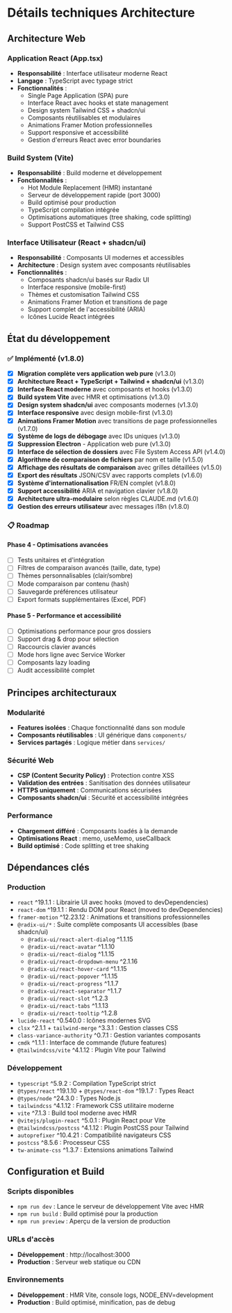 # Détails techniques Architecture

## Architecture Web

### Application React (App.tsx)
- **Responsabilité** : Interface utilisateur moderne React
- **Langage** : TypeScript avec typage strict
- **Fonctionnalités** :
  - Single Page Application (SPA) pure
  - Interface React avec hooks et state management
  - Design system Tailwind CSS + shadcn/ui
  - Composants réutilisables et modulaires
  - Animations Framer Motion professionnelles
  - Support responsive et accessibilité
  - Gestion d'erreurs React avec error boundaries

### Build System (Vite)
- **Responsabilité** : Build moderne et développement
- **Fonctionnalités** :
  - Hot Module Replacement (HMR) instantané
  - Serveur de développement rapide (port 3000)
  - Build optimisé pour production
  - TypeScript compilation intégrée
  - Optimisations automatiques (tree shaking, code splitting)
  - Support PostCSS et Tailwind CSS

### Interface Utilisateur (React + shadcn/ui)
- **Responsabilité** : Composants UI modernes et accessibles
- **Architecture** : Design system avec composants réutilisables
- **Fonctionnalités** :
  - Composants shadcn/ui basés sur Radix UI
  - Interface responsive (mobile-first)
  - Thèmes et customisation Tailwind CSS
  - Animations Framer Motion et transitions de page
  - Support complet de l'accessibilité (ARIA)
  - Icônes Lucide React intégrées

## État du développement

### ✅ Implémenté (v1.8.0)
- [x] **Migration complète vers application web pure** (v1.3.0)
- [x] **Architecture React + TypeScript + Tailwind + shadcn/ui** (v1.3.0)
- [x] **Interface React moderne** avec composants et hooks (v1.3.0)
- [x] **Build system Vite** avec HMR et optimisations (v1.3.0)
- [x] **Design system shadcn/ui** avec composants modernes (v1.3.0)
- [x] **Interface responsive** avec design mobile-first (v1.3.0)
- [x] **Animations Framer Motion** avec transitions de page professionnelles (v1.7.0)
- [x] **Système de logs de débogage** avec IDs uniques (v1.3.0)
- [x] **Suppression Electron** - Application web pure (v1.3.0)
- [x] **Interface de sélection de dossiers** avec File System Access API (v1.4.0)
- [x] **Algorithme de comparaison de fichiers** par nom et taille (v1.5.0)
- [x] **Affichage des résultats de comparaison** avec grilles détaillées (v1.5.0)
- [x] **Export des résultats** JSON/CSV avec rapports complets (v1.6.0)
- [x] **Système d'internationalisation** FR/EN complet (v1.8.0)
- [x] **Support accessibilité** ARIA et navigation clavier (v1.8.0)
- [x] **Architecture ultra-modulaire** selon règles CLAUDE.md (v1.6.0)
- [x] **Gestion des erreurs utilisateur** avec messages i18n (v1.8.0)

### 📋 Roadmap

#### Phase 4 - Optimisations avancées
- [ ] Tests unitaires et d'intégration
- [ ] Filtres de comparaison avancés (taille, date, type)
- [ ] Thèmes personnalisables (clair/sombre)
- [ ] Mode comparaison par contenu (hash)
- [ ] Sauvegarde préférences utilisateur
- [ ] Export formats supplémentaires (Excel, PDF)

#### Phase 5 - Performance et accessibilité
- [ ] Optimisations performance pour gros dossiers
- [ ] Support drag & drop pour sélection
- [ ] Raccourcis clavier avancés
- [ ] Mode hors ligne avec Service Worker
- [ ] Composants lazy loading
- [ ] Audit accessibilité complet

## Principes architecturaux

### Modularité
- **Features isolées** : Chaque fonctionnalité dans son module
- **Composants réutilisables** : UI générique dans `components/`
- **Services partagés** : Logique métier dans `services/`

### Sécurité Web
- **CSP (Content Security Policy)** : Protection contre XSS
- **Validation des entrées** : Sanitisation des données utilisateur
- **HTTPS uniquement** : Communications sécurisées
- **Composants shadcn/ui** : Sécurité et accessibilité intégrées

### Performance
- **Chargement différé** : Composants loadés à la demande
- **Optimisations React** : memo, useMemo, useCallback
- **Build optimisé** : Code splitting et tree shaking

## Dépendances clés

### Production
- `react` ^19.1.1 : Librairie UI avec hooks (moved to devDependencies)
- `react-dom` ^19.1.1 : Rendu DOM pour React (moved to devDependencies)
- `framer-motion` ^12.23.12 : Animations et transitions professionnelles
- `@radix-ui/*` : Suite complète composants UI accessibles (base shadcn/ui)
  - `@radix-ui/react-alert-dialog` ^1.1.15
  - `@radix-ui/react-avatar` ^1.1.10 
  - `@radix-ui/react-dialog` ^1.1.15
  - `@radix-ui/react-dropdown-menu` ^2.1.16
  - `@radix-ui/react-hover-card` ^1.1.15
  - `@radix-ui/react-popover` ^1.1.15
  - `@radix-ui/react-progress` ^1.1.7
  - `@radix-ui/react-separator` ^1.1.7
  - `@radix-ui/react-slot` ^1.2.3
  - `@radix-ui/react-tabs` ^1.1.13
  - `@radix-ui/react-tooltip` ^1.2.8
- `lucide-react` ^0.540.0 : Icônes modernes SVG
- `clsx` ^2.1.1 + `tailwind-merge` ^3.3.1 : Gestion classes CSS
- `class-variance-authority` ^0.7.1 : Gestion variantes composants
- `cmdk` ^1.1.1 : Interface de commande (future features)
- `@tailwindcss/vite` ^4.1.12 : Plugin Vite pour Tailwind

### Développement
- `typescript` ^5.9.2 : Compilation TypeScript strict
- `@types/react` ^19.1.10 + `@types/react-dom` ^19.1.7 : Types React
- `@types/node` ^24.3.0 : Types Node.js
- `tailwindcss` ^4.1.12 : Framework CSS utilitaire moderne
- `vite` ^7.1.3 : Build tool moderne avec HMR
- `@vitejs/plugin-react` ^5.0.1 : Plugin React pour Vite
- `@tailwindcss/postcss` ^4.1.12 : Plugin PostCSS pour Tailwind
- `autoprefixer` ^10.4.21 : Compatibilité navigateurs CSS
- `postcss` ^8.5.6 : Processeur CSS
- `tw-animate-css` ^1.3.7 : Extensions animations Tailwind

## Configuration et Build

### Scripts disponibles
- `npm run dev` : Lance le serveur de développement Vite avec HMR
- `npm run build` : Build optimisé pour la production
- `npm run preview` : Aperçu de la version de production

### URLs d'accès
- **Développement** : http://localhost:3000
- **Production** : Serveur web statique ou CDN

### Environnements
- **Développement** : HMR Vite, console logs, NODE_ENV=development
- **Production** : Build optimisé, minification, pas de debug